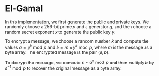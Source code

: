 # El-Gamal

In this implementation, we first generate the public and private keys. We randomly choose a 256-bit prime $p$ and a generator $g$, and then choose a random secret exponent $x$ to generate the public key $y$.

To encrypt a message, we choose a random number $k$ and compute the values $a = g^k \bmod p$ and $b = m \times y^k \bmod p$, where $m$ is the message as a byte array. The encrypted message is the pair $(a, b)$.

To decrypt the message, we compute $s = a^x \bmod p$ and then multiply $b$ by $s^{-1} \bmod p$ to recover the original message as a byte array.
